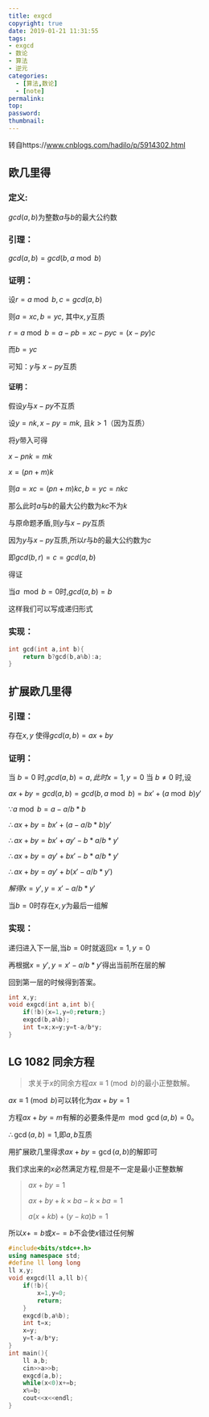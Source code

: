 ```yaml
---
title: exgcd
copyright: true
date: 2019-01-21 11:31:55
tags:
- exgcd
- 数论
- 算法
- 逆元
categories:
  - [算法,数论]
  - [note]
permalink:
top:
password:
thumbnail:
---
```




转自https://www.cnblogs.com/hadilo/p/5914302.html

## 欧几里得

### 定义:

$gcd(a,b)$为整数$a$与$b$的最大公约数

### 引理：

$gcd(a,b)=gcd(b,a \bmod b)$

### 证明：

设$r=a \bmod b , c=gcd(a,b)$

则$a=xc,b=yc$, 其中$x,y$互质

$r=a \bmod b=a-pb=xc-pyc=(x-py)c$

而$b=yc$

可知：$y$与 $x-py$互质

#### 证明：

假设$y$与$x-py$不互质

设$y=nk,x-py=mk$, 且$k>1$（因为互质）

将$y$带入可得

$x-pnk=mk$

$x=(pn+m)k$

则$a=xc=(pn+m)kc,b=yc=nkc$

那么此时$a$与$b$的最大公约数为$kc$不为$k$

与原命题矛盾,则$y$与$x-py$互质

因为$y$与$x-py$互质,所以$r$与$b$的最大公约数为$c$

即$gcd(b,r)=c=gcd(a,b)$

得证

当$a\mod b=0$时,$gcd(a,b)=b$

这样我们可以写成递归形式

### 实现：

```cpp
int gcd(int a,int b){
    return b?gcd(b,a%b):a;
}
```

## 扩展欧几里得

### 引理：

存在$x,y$ 使得$gcd(a,b)=ax+by$

### 证明：

当 $b=0$ 时,$gcd(a,b)=a,此时 x=1 , y=0$
当 $b \neq  0$ 时,设

$ax+by=gcd(a,b)=gcd(b,a \bmod b)=b{x}'+(a \bmod b){y}'$

$\because a \bmod b = a-a/b*b$

$\therefore ax+by=b{x}'+(a-a/b*b){y}'$

$\therefore ax+by=b{x}'+a{y}'-b*a/b*{y}'$

$\therefore ax+by=a{y}'+b{x}'-b*a/b*{y}'$

$\therefore ax+by=a{y}'+b({x}'-a/b*{y}')$

$解得 x={y}' , y={x}'-a/b*{y}'$

当$b=0$时存在$x,y$为最后一组解

### 实现：

递归进入下一层,当$b=0$时就返回$x=1,y=0$

再根据$x=y' , y={x}'-a/b*y'$得出当前所在层的解

回到第一层的时候得到答案。

```cpp
int x,y;
void exgcd(int a,int b){
    if(!b){x=1,y=0;return;}
    exgcd(b,a%b);
    int t=x;x=y;y=t-a/b*y;
}
```
## LG 1082 同余方程

> 求关于$x$的同余方程$ax \equiv 1 \pmod b$的最小正整数解。

$ax \equiv 1 \pmod b$可以转化为$ax+by=1$

方程$ax + by = m$有解的必要条件是$m \mod \gcd(a,b) = 0$。

$\therefore \gcd(a,b) = 1$,即$a,b$互质

用扩展欧几里得求$ax+by=\gcd(a,b)$的解即可

我们求出来的$x$必然满足方程,但是不一定是最小正整数解

> $ax+by=1$
> 
> $ax+by+k\times ba-k\times ba=1$
> 
> $a(x+kb)+(y-ka)b=1$

所以$x+=b$或$x-=b$不会使$x$错过任何解

```cpp
#include<bits/stdc++.h>
using namespace std;
#define ll long long
ll x,y;
void exgcd(ll a,ll b){
    if(!b){
        x=1,y=0;
        return;
    }
    exgcd(b,a%b);
    int t=x;
    x=y;
    y=t-a/b*y;
}
int main(){
    ll a,b;
    cin>>a>>b;
    exgcd(a,b);
    while(x<0)x+=b;
    x%=b;
    cout<<x<<endl;
}
```

